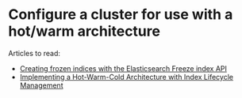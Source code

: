 # Configure a cluster for use with a hot/warm architecture

Articles to read: 

* [Creating frozen indices with the Elasticsearch Freeze index API](https://www.elastic.co/blog/creating-frozen-indices-with-the-elasticsearch-freeze-index-api)
* [Implementing a Hot-Warm-Cold Architecture with Index Lifecycle Management](https://www.elastic.co/blog/implementing-hot-warm-cold-in-elasticsearch-with-index-lifecycle-management)

